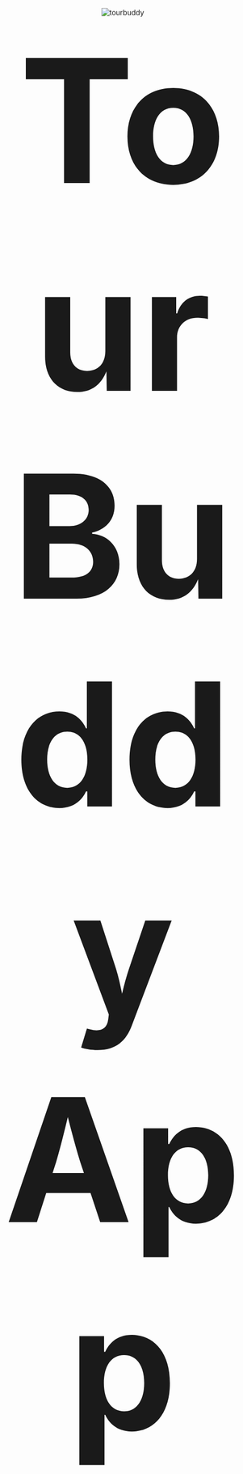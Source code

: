 <p align="center">
  <img src="https://github.com/user-attachments/assets/5bb0478a-36d0-4a19-8b02-c3d714acd211" alt="tourbuddy" />
  <br />
 <span style="font-size: 340px; font-weight: bold;">Tour Buddy App</span>
</p>

